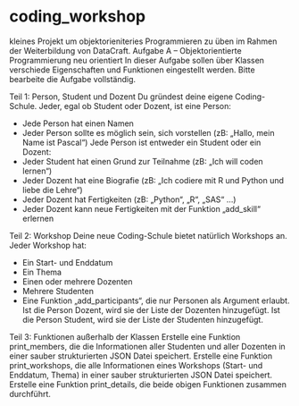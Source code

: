 # coding_workshop
kleines Projekt um objektorieniteries Programmieren zu üben im Rahmen der Weiterbildung von DataCraft.
Aufgabe A – Objektorientierte Programmierung neu orientiert
In dieser Aufgabe sollen über Klassen verschiede Eigenschaften und Funktionen eingestellt 
werden. Bitte bearbeite die Aufgabe vollständig. 

Teil 1: Person, Student und Dozent
Du gründest deine eigene Coding-Schule. 
Jeder, egal ob Student oder Dozent, ist eine Person: 
- Jede Person hat einen Namen
- Jeder Person sollte es möglich sein, sich vorstellen (zB: „Hallo, mein Name ist 
Pascal“)
Jede Person ist entweder ein Student oder ein Dozent: 
- Jeder Student hat einen Grund zur Teilnahme (zB: „Ich will coden lernen“)
- Jeder Dozent hat eine Biografie (zB: „Ich codiere mit R und Python und liebe die 
Lehre“)
- Jeder Dozent hat Fertigkeiten (zB: „Python“, „R“, „SAS“ …) 
- Jeder Dozent kann neue Fertigkeiten mit der Funktion „add_skill“ erlernen

Teil 2: Workshop
Deine neue Coding-Schule bietet natürlich Workshops an. Jeder Workshop hat: 
- Ein Start- und Enddatum
- Ein Thema
- Einen oder mehrere Dozenten
- Mehrere Studenten
- Eine Funktion „add_participants“, die nur Personen als Argument erlaubt. Ist die 
Person Dozent, wird sie der Liste der Dozenten hinzugefügt. Ist die Person Student, 
wird sie der Liste der Studenten hinzugefügt. 

Teil 3: Funktionen außerhalb der Klassen
Erstelle eine Funktion print_members, die die Informationen aller Studenten und aller 
Dozenten in einer sauber strukturierten JSON Datei speichert. 
Erstelle eine Funktion print_workshops, die alle Informationen eines Workshops (Start- und 
Enddatum, Thema) in einer sauber strukturierten JSON Datei speichert. 
Erstelle eine Funktion print_details, die beide obigen Funktionen zusammen durchführt. 

